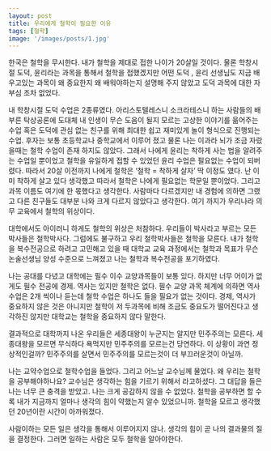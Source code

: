 ```yaml
---
layout: post
title: 우리에게 철학이 필요한 이유
tags: [철학]
image: '/images/posts/1.jpg'
---
```


한국은 철학을 무시한다. 내가 철학을 제대로 접한 나이가 20살일 것이다. 물론 학창시절 도덕, 윤리라는 과목을 통해서 철학을 접했겠지만 어떤 도덕 , 윤리 선생님도 지금 배우고있는 과목이 왜 중요한지 왜 배워야하는지 설명해 주지 않았고 도덕 과목에 대한 자부심 조차 없었다. 

내 학창시절 도덕 수업은 2종류였다. 아리스토텔레스니 소크라테스니 하는 사람들의 배부른 탁상공론에 도대체 내 인생이 무슨 도음이 될지 모르는 고상한 이야기를 읆어주는 수업 혹은 도덕에 관심 없는 친구를 위해 최대한 쉽고 재미있게 놀이 형식으로 진행되는 수업. 후자는 보통 초등학교나 중학교에서 이루어 졌고 물론 나는 이과라 뇌가 조금 자랐을때는 철학 수업이 존재 하지도 않았다. 그래서 나에게 윤리는  착하게 사는 법을 알려주는 수업일 뿐이었고 철학을 유일하게 접할 수 있었던 윤리 수업은 필요없는 수업이 되버렸다. 따라서 20살 이전까지 나에게 철학은 ‘철학 = 착하게 살자’ 딱 이정도 였다. 난 이미 착하게 살고 있다 생각했고 따라서 철학은 나에게 필요없는 학문일 뿐이었다.  그리고 과목 이름도 여기에 한 몫했다고 생각한다. 사람마다 다르겠지만 내 경험에 의하면 그랬고 다른 친구들도 대부분 나와 크게 다르지 않았다고 생각한다.  여기 까지가 우리나라 의무 교육에서 철학의 위상이다.

대학에서도 아이러니 하게도 철학의 위상은 처참하다. 우리들이 박사라고 부르는 모든 박사들은 철학박사다. 그럼에도 불구하고 우리 철학박사들은 철학을 모른다. 내가 철학을 복수전공으로 하려고 고민해고 있을 때 대학교 교육 과정에서는 철학과 목표가 무슨 논술선생님 양성 수준으로 느껴졌고 나는 철학과 복수전공을 포기하였다.

나는 공대를 다녔고 대학에는 필수 이수 교양과목들이 보통 있다. 하지만 너무 어이가 없게도 필수 전공에 경제. 역사는 있지만 철학은 없다. 필수 교양 과목 체계에 의하면 역사수업은 2개 씩이나 듣는데 철학 수업은 하나도 들을 필요가 없는 것이다. 경제, 역사가 중요하지 않은 것은 아니지만 철학이 저 두과목에 비해 조금도 중요도가 떨어진다고 생각하진 않지만 대학교는 철학을 중요하지 않다 말한다. 

결과적으로 대학까지 나온 우리들은 세종대왕이 누군지는 알지만 민주주의는 모른다. 세종대왕을 모르면 무식하다 욕먹지만 민주주의를 모르는건 당연하다. 이 상황이 과연 정상적인걸까? 민주주의를 살면서 민주주의를 모르는것이 더 부끄러운것이 아닐까. 

나는 교약수업으로 철학수업을 들었다. 그리고 어느날 교수님께 물었다. 왜 우리는 철학을 공부해야하나요? 교수님은 생각하는 힘을 기르기 위해서 라고하셨다.  그 대답을 들은 나는 너무 큰 충격을 받았고. 나는 크게 공감하지 않을 수 없었다. 철학을 공부하면 할 수록 내가 지금까지 얼마나 생각의 힘이 약했는지 알수 있었으니까. 철학을 모르고 생각했던 20년이란 시간이 아까워졌다. 

사람이하는 모든 일은 생각을 통해서 이루어지지 않나. 생각의 힘이 곧 나의 결과물의 질을 결정한다. 그러면 일하는 사람은 모두 철학을 알아야한다.